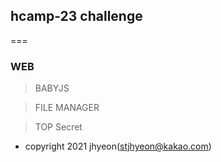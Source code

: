 ## hcamp-23 challenge

===

### WEB

> BABYJS

> FILE MANAGER

> TOP Secret

- copyright 2021 jhyeon(stjhyeon@kakao.com)
